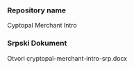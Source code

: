 ### Repository name
Cyptopal Merchant Intro

### Srpski Dokument
Otvori cryptopal-merchant-intro-srp.docx
